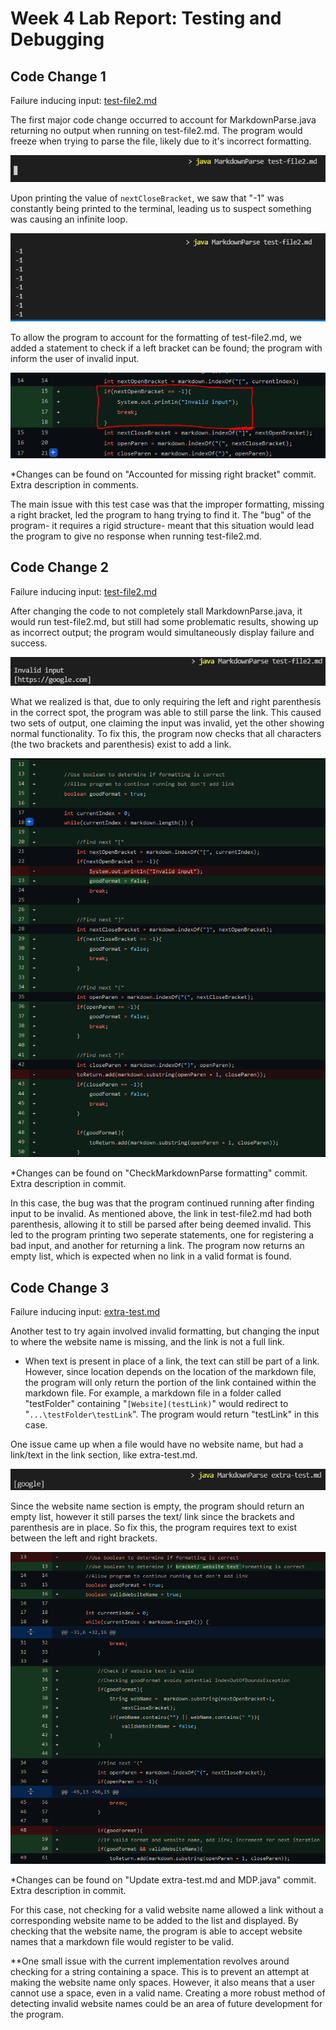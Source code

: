 # Week 4 Lab Report: Testing and Debugging


## Code Change 1
Failure inducing input: [test-file2.md](https://github.com/AAP127/markdown-parse/blob/main/test-file2.md)

The first major code change occurred to account for MarkdownParse.java returning no output when running on test-file2.md. The program would freeze when trying to parse the file, likely due to it's incorrect formatting.

![FirstIniniteLoop](week_4_source/InfiniteLoopFreeze.PNG)

Upon printing the value of `nextCloseBracket`, we saw that "-1" was constantly being printed to the terminal, leading us to suspect something was causing an infinite loop.

![SecondIniniteLoop](week_4_source/InfiniteLoopNums.PNG)

To allow the program to account for the formatting of test-file2.md, we added a statement to check if a left bracket can be found; the program with inform the user of invalid input.

![GithubInvalidInput](week_4_source/GithubInvalidInput.PNG)

*Changes can be found on "Accounted for missing right bracket" commit. Extra description in comments.


The main issue with this test case was that the improper formatting, missing a right bracket, led the program to hang trying to find it. The "bug" of the program- it requires a rigid structure- meant that this situation would lead the program to give no response when running test-file2.md. 

## Code Change 2
Failure inducing input: [test-file2.md](https://github.com/AAP127/markdown-parse/blob/main/test-file2.md)

After changing the code to not completely stall MarkdownParse.java, it would run test-file2.md, but still had some problematic results, showing up as incorrect output; the program would simultaneously display failure and success.

![DoubleOutput](week_4_source/DoubleOutput.PNG)

What we realized is that, due to only requiring the left and right parenthesis in the correct spot, the program was able to still parse the link. This caused two sets of output, one claiming the input was invalid, yet the other showing normal functionality. To fix this, the program now checks that all characters (the two brackets and parenthesis) exist to add a link.

![BooleanFormatting](week_4_source/BooleanFormatting.PNG)

*Changes can be found on "CheckMarkdownParse formatting" commit. Extra description in commit.

In this case, the bug was that the program continued running after finding input to be invalid. As mentioned above, the link in test-file2.md had both parenthesis, allowing it to still be parsed after being deemed invalid. This led to the program printing two seperate statements, one for registering a bad input, and another for returning a link. The program now returns an empty list, which is expected when no link in a valid format is found.

## Code Change 3
Failure inducing input: [extra-test.md](https://github.com/AAP127/markdown-parse/blob/main/extra-test.md)

Another test to try again involved invalid formatting, but changing the input to where the website name is missing, and the link is not a full link. 

* When text is present in place of a link, the text can still be part of a link. However, since location depends on the location of the markdown file, the program will only return the portion of the link contained within the markdown file. For example, a markdown file in a folder called "testFolder" containing  "`[Website](testLink)`" would redirect to   "`...\testFolder\testLink`". The program would return "testLink" in this case.

One issue came up when a file would have no website name, but had a link/text in the link section, like extra-test.md. 

![ExtraEmptyWebsite](week_4_source/ExtraEmptyWebsite.PNG)

Since the website name section is empty, the program should return an empty list, however it still parses the text/ link since the brackets and parenthesis are in place. So fix this, the program requires text to exist between the left and right brackets.


![ValidWebsiteNameCheck](week_4_source/ValidWebsiteNameCheck.PNG)

*Changes can be found on "Update extra-test.md and MDP.java" commit. Extra description in commit.


For this case, not checking for a valid website name allowed a link without a corresponding website name to be added to the list and displayed. By checking that the website name, the program is able to accept website names that a markdown file would register to be valid.

**One small issue with the current implementation revolves around checking for a string containing a space. This is to prevent an attempt at making the website name only spaces. However, it also means that a user cannot use a space, even in a valid name. Creating a more robust method of detecting invalid website names could be an area of future development for the program.